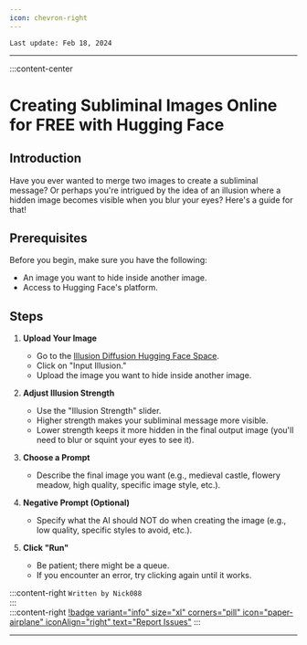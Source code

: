```yaml
---
icon: chevron-right
---
```


``Last update: Feb 18, 2024``
***
:::content-center

# Creating Subliminal Images Online for FREE with Hugging Face

## Introduction
Have you ever wanted to merge two images to create a subliminal message? Or perhaps you're intrigued by the idea of an illusion where a hidden image becomes visible when you blur your eyes? Here's a guide for that!

## Prerequisites
Before you begin, make sure you have the following:
- An image you want to hide inside another image.
- Access to Hugging Face's platform.

## Steps

1. **Upload Your Image**
   - Go to the [Illusion Diffusion Hugging Face  Space](https://huggingface.co/spaces/AP123/IllusionDiffusion).
   - Click on "Input Illusion."
   - Upload the image you want to hide inside another image.

2. **Adjust Illusion Strength**
   - Use the "Illusion Strength" slider.
   - Higher strength makes your subliminal message more visible.
   - Lower strength keeps it more hidden in the final output image (you'll need to blur or squint your eyes to see it).

3. **Choose a Prompt**
   - Describe the final image you want (e.g., medieval castle, flowery meadow, high quality, specific image style, etc.).

4. **Negative Prompt (Optional)**
   - Specify what the AI should NOT do when creating the image (e.g., low quality, specific styles to avoid, etc.).

5. **Click "Run"**
   - Be patient; there might be a queue.
   - If you encounter an error, try clicking again until it works.

:::content-right
``Written by Nick088``    
:::
‎   
:::content-right
[!badge variant="info" size="xl" corners="pill" icon="paper-airplane" iconAlign="right" text="Report Issues"](http://aihubdocs.github.io/en/#contributions)
:::
‎   
***
